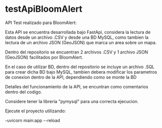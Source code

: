 # testApiBloomAlert
API Test realizado para BloomAlert:

Esta API se encuentra desarrollada bajo FastApi, considera la lectura de datos desde un archivo .CSV y desde una BD MySQL, como tambien la lectura de un archivo JSON (GeoJSON) que marca un area sobre un mapa.

Dentro del repositorio se encuentran 2 archivos .CSV y 1 archivo JSON (GeoJSON) facilitados por BloomAlert.

En el caso de utilizar BD, dentro del repositorio se incluye un archivo .SQL para crear dicha BD bajo MySQL, tambien debera modificar los parametros de conexion dentro de la API, dependiendo como se monte la BD

Detalles del funcionamiento de la API, se encuntran como comentarios dentro del codigo.

Considere tener la libreria "pymysql" para una correcta ejecucion.

Ejecute el proyecto utilizando: 

-uvicorn main:app --reload
